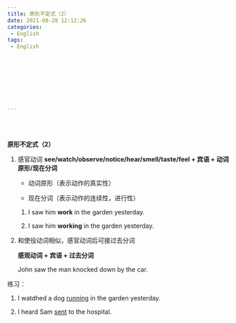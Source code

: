 ```yaml
---
title: 原形不定式（2）
date: 2021-08-28 12:12:26
categories:
 - English
tags:
 - English









---
```


<br>
<br>



**原形不定式（2）**

1. 感官动词 **see/watch/observe/notice/hear/smell/taste/feel + 宾语 + 动词原形/现在分词**

    + 动词原形（表示动作的真实性）

    + 现在分词（表示动作的连续性，进行性）

    1. I saw him **work** in the garden yesterday.

    2. I saw him **working** in the garden yesterday.

2. 和使役动词相似，感官动词后可接过去分词

    **感观动词 + 宾语 + 过去分词**

    John saw the man knocked down by the car.

练习：

1. I watdhed a dog <u>running</u> in the garden yesterday.

2. I heard Sam <u>sent</u> to the hospital.
